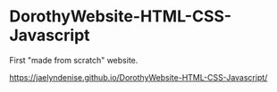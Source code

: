 # DorothyWebsite-HTML-CSS-Javascript
First "made from scratch" website.

https://jaelyndenise.github.io/DorothyWebsite-HTML-CSS-Javascript/

